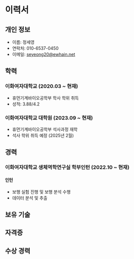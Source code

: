 # 이력서

## 개인 정보

- 이름: 정세영
- 연락처: 010-6537-0450
- 이메일: seyeong20@ewhain.net

## 학력

### 이화여자대학교 (2020.03 ~ 현재)

- 휴먼기계바이오공학부 학사 학위 취득
- 성적: 3.88/4.2

### 이화여자대학교 대학원 (2023.09 ~ 현재)

- 휴먼기계바이오공학부 석사과정 재학
- 석사 학위 취득 예정 (2025년 2월)

## 경력

### 이화여자대학교 생체역학연구실 학부인턴 (2022.10 ~ 현재)

#### 인턴

- 보행 실험 진행 및 보행 분석 수행
- 데이터 분석 및 추출

## 보유 기술



## 자격증


## 수상 경력

